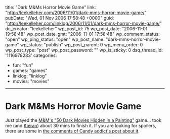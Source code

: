 title: "Dark M&amp;Ms Horror Movie Game"
link: "http://leekelleher.com/2006/11/01/dark-mms-horror-movie-game/"
pubDate: "Wed, 01 Nov 2006 17:58:48 +0000"
guid: "http://leekelleher.com/linklog/2006/11/01/dark-mms-horror-movie-game/"
dc_creator: "leekelleher"
wp_post_id: 75
wp_post_date: "2006-11-01 19:58:48"
wp_post_date_gmt: "2006-11-01 17:58:48"
wp_comment_status: "open"
wp_ping_status: "open"
wp_post_name: "dark-mms-horror-movie-game"
wp_status: "publish"
wp_post_parent: 0
wp_menu_order: 0
wp_post_type: "post"
wp_post_password: ""
wp_is_sticky: 0
dsq_thread_id: '1116978283'
categories:
  - fun: "fun"
  - games: "games"
  - linklog: "linklog"
  - movies: "movies"

---

# Dark M&amp;Ms Horror Movie Game

Just played the <a href="http://www.darkjustgotfun.com/">M&M's "50 Dark Movies Hidden in a Painting"</a> game... took me (and <a href="http://www.kigo.co.uk/">Kieran</a>) about 30 mins to  finish it.<!--more--> If you are looking for spoilers, there are some in <a href="http://candyaddict.com/blog/2006/09/23/dark-mms-horror-movie-game/">the comments of Candy addict's post about it</a>.